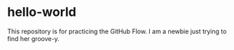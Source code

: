 # hello-world
This repository is for practicing the GitHub Flow.
I am a newbie just trying to find her groove-y.
